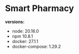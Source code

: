 # Smart Pharmacy

**versions:**
- node: 20.16.0
- npm 10.8.1
- docker: 27.1.1
- docker-compose: 1.29.2